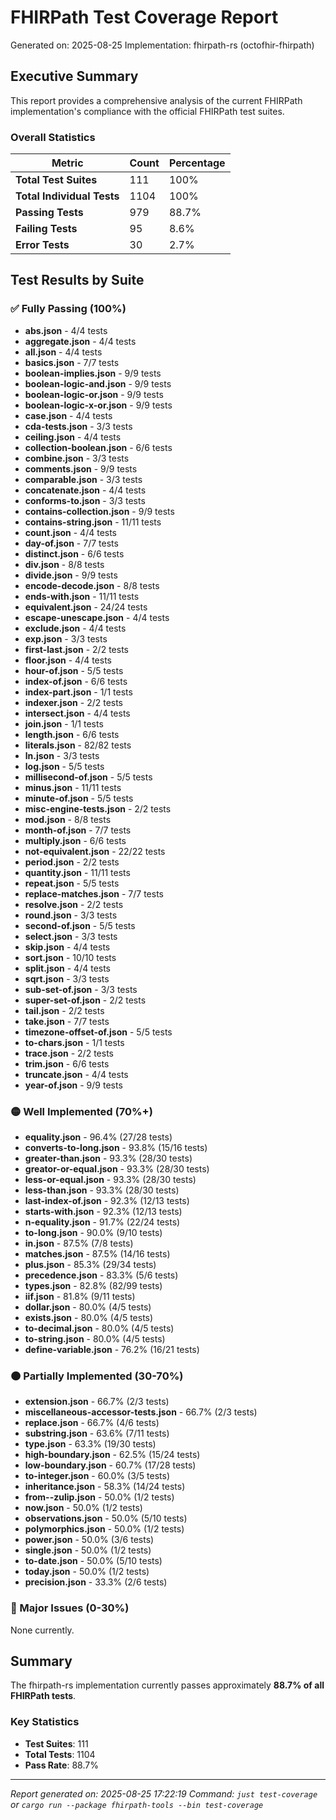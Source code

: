 # FHIRPath Test Coverage Report

Generated on: 2025-08-25
Implementation: fhirpath-rs (octofhir-fhirpath)

## Executive Summary

This report provides a comprehensive analysis of the current FHIRPath implementation's compliance with the official FHIRPath test suites.

### Overall Statistics

| Metric | Count | Percentage |
|--------|-------|------------|
| **Total Test Suites** | 111 | 100% |
| **Total Individual Tests** | 1104 | 100% |
| **Passing Tests** | 979 | 88.7% |
| **Failing Tests** | 95 | 8.6% |
| **Error Tests** | 30 | 2.7% |

## Test Results by Suite

### ✅ Fully Passing (100%)

- **abs.json** - 4/4 tests
- **aggregate.json** - 4/4 tests
- **all.json** - 4/4 tests
- **basics.json** - 7/7 tests
- **boolean-implies.json** - 9/9 tests
- **boolean-logic-and.json** - 9/9 tests
- **boolean-logic-or.json** - 9/9 tests
- **boolean-logic-x-or.json** - 9/9 tests
- **case.json** - 4/4 tests
- **cda-tests.json** - 3/3 tests
- **ceiling.json** - 4/4 tests
- **collection-boolean.json** - 6/6 tests
- **combine.json** - 3/3 tests
- **comments.json** - 9/9 tests
- **comparable.json** - 3/3 tests
- **concatenate.json** - 4/4 tests
- **conforms-to.json** - 3/3 tests
- **contains-collection.json** - 9/9 tests
- **contains-string.json** - 11/11 tests
- **count.json** - 4/4 tests
- **day-of.json** - 7/7 tests
- **distinct.json** - 6/6 tests
- **div.json** - 8/8 tests
- **divide.json** - 9/9 tests
- **encode-decode.json** - 8/8 tests
- **ends-with.json** - 11/11 tests
- **equivalent.json** - 24/24 tests
- **escape-unescape.json** - 4/4 tests
- **exclude.json** - 4/4 tests
- **exp.json** - 3/3 tests
- **first-last.json** - 2/2 tests
- **floor.json** - 4/4 tests
- **hour-of.json** - 5/5 tests
- **index-of.json** - 6/6 tests
- **index-part.json** - 1/1 tests
- **indexer.json** - 2/2 tests
- **intersect.json** - 4/4 tests
- **join.json** - 1/1 tests
- **length.json** - 6/6 tests
- **literals.json** - 82/82 tests
- **ln.json** - 3/3 tests
- **log.json** - 5/5 tests
- **millisecond-of.json** - 5/5 tests
- **minus.json** - 11/11 tests
- **minute-of.json** - 5/5 tests
- **misc-engine-tests.json** - 2/2 tests
- **mod.json** - 8/8 tests
- **month-of.json** - 7/7 tests
- **multiply.json** - 6/6 tests
- **not-equivalent.json** - 22/22 tests
- **period.json** - 2/2 tests
- **quantity.json** - 11/11 tests
- **repeat.json** - 5/5 tests
- **replace-matches.json** - 7/7 tests
- **resolve.json** - 2/2 tests
- **round.json** - 3/3 tests
- **second-of.json** - 5/5 tests
- **select.json** - 3/3 tests
- **skip.json** - 4/4 tests
- **sort.json** - 10/10 tests
- **split.json** - 4/4 tests
- **sqrt.json** - 3/3 tests
- **sub-set-of.json** - 3/3 tests
- **super-set-of.json** - 2/2 tests
- **tail.json** - 2/2 tests
- **take.json** - 7/7 tests
- **timezone-offset-of.json** - 5/5 tests
- **to-chars.json** - 1/1 tests
- **trace.json** - 2/2 tests
- **trim.json** - 6/6 tests
- **truncate.json** - 4/4 tests
- **year-of.json** - 9/9 tests

### 🟡 Well Implemented (70%+)

- **equality.json** - 96.4% (27/28 tests)
- **converts-to-long.json** - 93.8% (15/16 tests)
- **greater-than.json** - 93.3% (28/30 tests)
- **greator-or-equal.json** - 93.3% (28/30 tests)
- **less-or-equal.json** - 93.3% (28/30 tests)
- **less-than.json** - 93.3% (28/30 tests)
- **last-index-of.json** - 92.3% (12/13 tests)
- **starts-with.json** - 92.3% (12/13 tests)
- **n-equality.json** - 91.7% (22/24 tests)
- **to-long.json** - 90.0% (9/10 tests)
- **in.json** - 87.5% (7/8 tests)
- **matches.json** - 87.5% (14/16 tests)
- **plus.json** - 85.3% (29/34 tests)
- **precedence.json** - 83.3% (5/6 tests)
- **types.json** - 82.8% (82/99 tests)
- **iif.json** - 81.8% (9/11 tests)
- **dollar.json** - 80.0% (4/5 tests)
- **exists.json** - 80.0% (4/5 tests)
- **to-decimal.json** - 80.0% (4/5 tests)
- **to-string.json** - 80.0% (4/5 tests)
- **define-variable.json** - 76.2% (16/21 tests)

### 🟠 Partially Implemented (30-70%)

- **extension.json** - 66.7% (2/3 tests)
- **miscellaneous-accessor-tests.json** - 66.7% (2/3 tests)
- **replace.json** - 66.7% (4/6 tests)
- **substring.json** - 63.6% (7/11 tests)
- **type.json** - 63.3% (19/30 tests)
- **high-boundary.json** - 62.5% (15/24 tests)
- **low-boundary.json** - 60.7% (17/28 tests)
- **to-integer.json** - 60.0% (3/5 tests)
- **inheritance.json** - 58.3% (14/24 tests)
- **from--zulip.json** - 50.0% (1/2 tests)
- **now.json** - 50.0% (1/2 tests)
- **observations.json** - 50.0% (5/10 tests)
- **polymorphics.json** - 50.0% (1/2 tests)
- **power.json** - 50.0% (3/6 tests)
- **single.json** - 50.0% (1/2 tests)
- **to-date.json** - 50.0% (5/10 tests)
- **today.json** - 50.0% (1/2 tests)
- **precision.json** - 33.3% (2/6 tests)

### 🔴 Major Issues (0-30%)

None currently.

## Summary

The fhirpath-rs implementation currently passes approximately **88.7% of all FHIRPath tests**.

### Key Statistics
- **Test Suites**: 111
- **Total Tests**: 1104
- **Pass Rate**: 88.7%

---

*Report generated on: 2025-08-25 17:22:19*
*Command: `just test-coverage` or `cargo run --package fhirpath-tools --bin test-coverage`*
